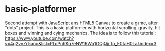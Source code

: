 # basic-platformer
Second attempt with JavaScript ans HTML5 Canvas to create a game, after "dots" project. This is a basic platformer with horizontal scrolling, gravity, hit boxes and winning and dying mechanics.
The idea is to follow this tutorial:
https://www.youtube.com/watch?v=4q2vvZn5aoo&list=PLpPnRKq7eNW16Wq1GQjQjpTo_E0taH0La&index=3